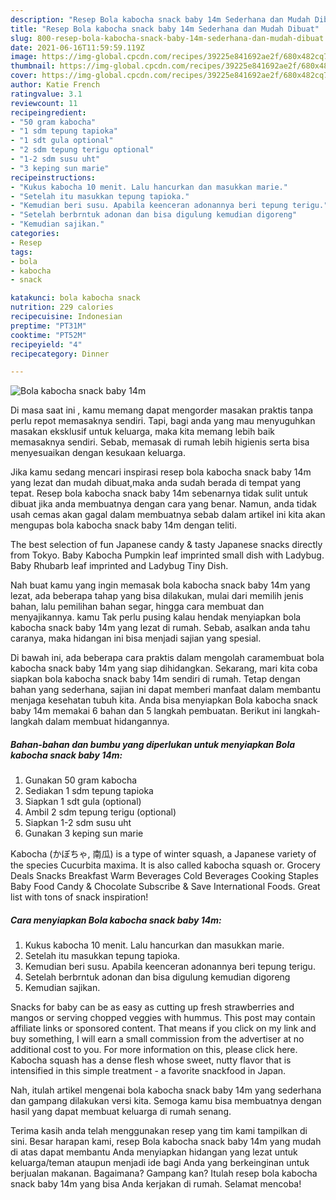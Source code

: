 ```yaml
---
description: "Resep Bola kabocha snack baby 14m Sederhana dan Mudah Dibuat"
title: "Resep Bola kabocha snack baby 14m Sederhana dan Mudah Dibuat"
slug: 800-resep-bola-kabocha-snack-baby-14m-sederhana-dan-mudah-dibuat
date: 2021-06-16T11:59:59.119Z
image: https://img-global.cpcdn.com/recipes/39225e841692ae2f/680x482cq70/bola-kabocha-snack-baby-14m-foto-resep-utama.jpg
thumbnail: https://img-global.cpcdn.com/recipes/39225e841692ae2f/680x482cq70/bola-kabocha-snack-baby-14m-foto-resep-utama.jpg
cover: https://img-global.cpcdn.com/recipes/39225e841692ae2f/680x482cq70/bola-kabocha-snack-baby-14m-foto-resep-utama.jpg
author: Katie French
ratingvalue: 3.1
reviewcount: 11
recipeingredient:
- "50 gram kabocha"
- "1 sdm tepung tapioka"
- "1 sdt gula optional"
- "2 sdm tepung terigu optional"
- "1-2 sdm susu uht"
- "3 keping sun marie"
recipeinstructions:
- "Kukus kabocha 10 menit. Lalu hancurkan dan masukkan marie."
- "Setelah itu masukkan tepung tapioka."
- "Kemudian beri susu. Apabila keenceran adonannya beri tepung terigu."
- "Setelah berbrntuk adonan dan bisa digulung kemudian digoreng"
- "Kemudian sajikan."
categories:
- Resep
tags:
- bola
- kabocha
- snack

katakunci: bola kabocha snack 
nutrition: 229 calories
recipecuisine: Indonesian
preptime: "PT31M"
cooktime: "PT52M"
recipeyield: "4"
recipecategory: Dinner

---
```



![Bola kabocha snack baby 14m](https://img-global.cpcdn.com/recipes/39225e841692ae2f/680x482cq70/bola-kabocha-snack-baby-14m-foto-resep-utama.jpg)

Di masa  saat ini , kamu memang dapat mengorder masakan praktis tanpa perlu repot memasaknya sendiri. Tapi, bagi anda yang mau menyuguhkan masakan eksklusif untuk keluarga, maka kita memang lebih baik memasaknya sendiri. Sebab, memasak di rumah lebih higienis serta bisa menyesuaikan dengan kesukaan keluarga.

Jika kamu sedang mencari inspirasi resep bola kabocha snack baby 14m yang lezat dan mudah dibuat,maka anda sudah berada di tempat yang tepat. Resep bola kabocha snack baby 14m  sebenarnya tidak sulit untuk dibuat jika anda membuatnya dengan cara yang benar. Namun, anda tidak usah cemas akan gagal dalam membuatnya 
sebab dalam artikel ini kita akan mengupas bola kabocha snack baby 14m dengan teliti.  

The best selection of fun Japanese candy &amp; tasty Japanese snacks directly from Tokyo. Baby Kabocha Pumpkin leaf imprinted small dish with Ladybug. Baby Rhubarb leaf imprinted and Ladybug Tiny Dish.

Nah buat kamu yang ingin memasak bola kabocha snack baby 14m yang lezat, ada beberapa tahap yang bisa dilakukan, mulai dari memilih jenis bahan, lalu pemilihan bahan segar, hingga cara membuat dan menyajikannya. kamu Tak perlu pusing kalau hendak menyiapkan bola kabocha snack baby 14m yang lezat di rumah. Sebab, asalkan anda  tahu caranya, maka hidangan ini bisa menjadi sajian yang spesial.

Di bawah ini, ada beberapa cara praktis  dalam mengolah caramembuat bola kabocha snack baby 14m yang siap dihidangkan. Sekarang, mari kita coba siapkan bola kabocha snack baby 14m sendiri di rumah. Tetap dengan bahan yang sederhana, sajian ini dapat memberi manfaat dalam membantu menjaga kesehatan tubuh kita. Anda bisa menyiapkan Bola kabocha snack baby 14m memakai 6 bahan dan 5 langkah pembuatan. Berikut ini langkah-langkah dalam membuat hidangannya.

<!--inarticleads1-->

##### Bahan-bahan dan bumbu yang diperlukan untuk menyiapkan Bola kabocha snack baby 14m:

1. Gunakan 50 gram kabocha
1. Sediakan 1 sdm tepung tapioka
1. Siapkan 1 sdt gula (optional)
1. Ambil 2 sdm tepung terigu (optional)
1. Siapkan 1-2 sdm susu uht
1. Gunakan 3 keping sun marie


Kabocha (かぼちゃ, 南瓜) is a type of winter squash, a Japanese variety of the species Cucurbita maxima. It is also called kabocha squash or. Grocery Deals Snacks Breakfast Warm Beverages Cold Beverages Cooking Staples Baby Food Candy &amp; Chocolate Subscribe &amp; Save International Foods. Great list with tons of snack inspiration! 

<!--inarticleads2-->

##### Cara menyiapkan Bola kabocha snack baby 14m:

1. Kukus kabocha 10 menit. Lalu hancurkan dan masukkan marie.
1. Setelah itu masukkan tepung tapioka.
1. Kemudian beri susu. Apabila keenceran adonannya beri tepung terigu.
1. Setelah berbrntuk adonan dan bisa digulung kemudian digoreng
1. Kemudian sajikan.


Snacks for baby can be as easy as cutting up fresh strawberries and mangos or serving chopped veggies with hummus. This post may contain affiliate links or sponsored content. That means if you click on my link and buy something, I will earn a small commission from the advertiser at no additional cost to you. For more information on this, please click here. Kabocha squash has a dense flesh whose sweet, nutty flavor that is intensified in this simple treatment - a favorite snackfood in Japan. 

Nah, itulah artikel mengenai  bola kabocha snack baby 14m  yang sederhana dan gampang dilakukan versi kita. Semoga kamu bisa membuatnya dengan hasil yang dapat membuat keluarga di rumah senang. 

Terima kasih anda telah menggunakan resep yang tim kami tampilkan di sini. Besar harapan kami, resep  Bola kabocha snack baby 14m yang mudah di atas dapat membantu Anda menyiapkan hidangan yang lezat untuk keluarga/teman ataupun menjadi ide bagi Anda yang berkeinginan untuk berjualan makanan. Bagaimana? Gampang kan? Itulah resep bola kabocha snack baby 14m yang bisa Anda kerjakan di rumah. Selamat mencoba!

